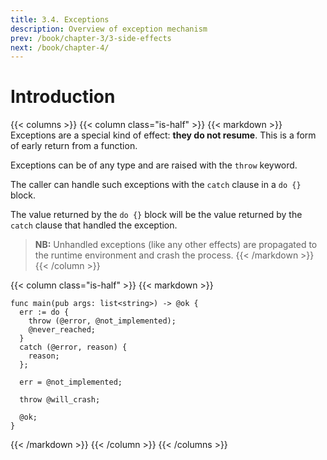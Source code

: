 ```yaml
---
title: 3.4. Exceptions
description: Overview of exception mechanism
prev: /book/chapter-3/3-side-effects
next: /book/chapter-4/
---
```


# Introduction

{{< columns >}}
{{< column class="is-half" >}}
{{< markdown >}}
Exceptions are a special kind of effect: **they do not resume**.
This is a form of early return from a function.

Exceptions can be of any type and are raised with the `throw` keyword.

The caller can handle such exceptions with the `catch` clause in a `do {}`
block.

The value returned by the `do {}` block will be the value returned by the
`catch` clause that handled the exception.

> **NB:** Unhandled exceptions (like any other effects) are propagated to the
> runtime environment and crash the process.
{{< /markdown >}}
{{< /column >}}

{{< column class="is-half" >}}
{{< markdown >}}
```letlang
func main(pub args: list<string>) -> @ok {
  err := do {
    throw (@error, @not_implemented);
    @never_reached;
  }
  catch (@error, reason) {
    reason;
  };

  err = @not_implemented;

  throw @will_crash;

  @ok;
}
```
{{< /markdown >}}
{{< /column >}}
{{< /columns >}}
